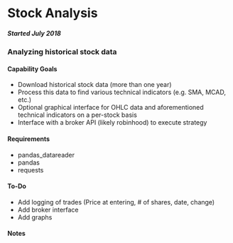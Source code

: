 # Stock Analysis
##### Started July 2018
### Analyzing historical stock data


#### Capability Goals
* Download historical stock data (more than one year)
* Process this data to find various technical indicators (e.g. SMA, MCAD, etc.)
* Optional graphical interface for OHLC data and aforementioned technical indicators on a per-stock basis
* Interface with a broker API (likely robinhood) to execute strategy


#### Requirements
* pandas_datareader
* pandas
* requests



#### To-Do
* Add logging of trades (Price at entering, # of shares, date, change)
* Add broker interface
* Add graphs

#### Notes


